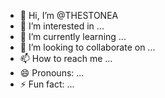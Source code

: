 - 👋 Hi, I’m @THESTONEA
- 👀 I’m interested in ...
- 🌱 I’m currently learning ...
- 💞️ I’m looking to collaborate on ...
- 📫 How to reach me ...
- 😄 Pronouns: ...
- ⚡ Fun fact: ...

<!---
THESTONEA/THESTONEA is a ✨ special ✨ repository because its `README.md` (this file) appears on your GitHub profile.
You can click the Preview link to take a look at your changes.
--->
